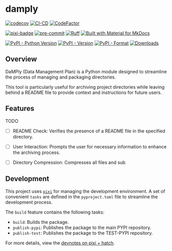 # damply

[![codecov](https://codecov.io/gh/jjjermiah/damply/graph/badge.svg?token=tCcajRIGz9)](https://codecov.io/gh/jjjermiah/damply)
[![CI-CD](https://github.com/jjjermiah/damply/actions/workflows/main.yaml/badge.svg)](https://github.com/jjjermiah/damply/actions/workflows/main.yaml)
[![CodeFactor](https://www.codefactor.io/repository/github/jjjermiah/damply/badge)](https://www.codefactor.io/repository/github/jjjermiah/damply)

[![pixi-badge](https://img.shields.io/endpoint?url=https://raw.githubusercontent.com/prefix-dev/pixi/main/assets/badge/v0.json&style=flat-square)](https://github.com/prefix-dev/pixi)
[![pre-commit](https://img.shields.io/badge/pre--commit-enabled-brightgreen?logo=pre-commit&style=flat-square)](https://github.com/pre-commit/pre-commit)
[![Ruff](https://img.shields.io/endpoint?url=https://raw.githubusercontent.com/astral-sh/ruff/main/assets/badge/v2.json&style=flat-square)](https://github.com/astral-sh/ruff)
[![Built with Material for MkDocs](https://img.shields.io/badge/mkdocs--material-gray?logo=materialformkdocs&style=flat-square)](https://github.com/squidfunk/mkdocs-material)

[![PyPI - Python Version](https://img.shields.io/pypi/pyversions/damply)](https://pypi.org/project/damply/)
[![PyPI - Version](https://img.shields.io/pypi/v/damply)](https://pypi.org/project/damply/)
[![PyPI - Format](https://img.shields.io/pypi/format/damply)](https://pypi.org/project/damply/)
[![Downloads](https://static.pepy.tech/badge/damply)](https://pepy.tech/project/damply)

## Overview

DaMPly (Data Management Plan) is a Python module designed to streamline the process of managing and packaging directories. 

This tool is particularly useful for archiving project directories while leaving behind a README file to provide context and instructions for future users.

## Features
TODO
- [ ] README Check: Verifies the presence of a README file in the specified directory.
- [ ] User Interaction: Prompts the user for necessary information to enhance the archiving process.
- [ ] Directory Compression: Compresses all files and sub


## Development

This project uses [`pixi`](pixi.sh) for managing the development environment.
A set of convenient `tasks` are defined in the `pyproject.toml` file to streamline the development process.

The `build` feature contains the following tasks:

- `build`: Builds the package.
- `publish-pypi`: Publishes the package to the main PYPI repository.
- `publish-test`: Publishes the package to the TEST-PYPI repository.
  
For more details, view the [devnotes on pixi + hatch](devnotes/pixi-hatch-build.md).